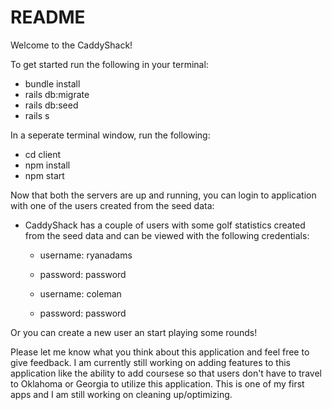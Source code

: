 # README

Welcome to the CaddyShack!

To get started run the following in your terminal:

  - bundle install
  - rails db:migrate
  - rails db:seed
  - rails s

In a seperate terminal window, run the following:
  - cd client
  - npm install
  - npm start


Now that both the servers are up and running, you can login to application with one of the users created from the seed data:

  * CaddyShack has a couple of users with some golf statistics created from the seed data and can be viewed with the following credentials:

    * username: ryanadams
    * password: password

    * username: coleman
    * password: password


Or you can create a new user an start playing some rounds!

Please let me know what you think about this application and feel free to give feedback. I am currently still working on adding features to this application like the ability to add coursese so that users don't have to travel to Oklahoma or Georgia to utilize this application. This is one of my first apps and I am still working on cleaning up/optimizing.
